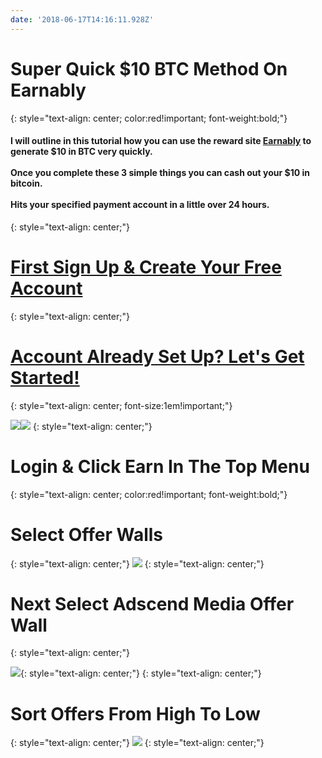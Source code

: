```yaml
---
date: '2018-06-17T14:16:11.928Z'
---
```

# <a id="_wcbyik9p97p8"></a>Super Quick $10 BTC Method On Earnably
{: style="text-align: center; color:red!important; font-weight:bold;"}

#### <a id="_4paibjdc3o0d"></a>I will outline in this tutorial how you can use the reward site [Earnably](https://earnably.com/i/LucyGotLocks) to generate $10 in BTC very quickly.<br><br> Once you complete these 3 simple things you can cash out your $10 in bitcoin.<br><br> Hits your specified payment account in a little over 24 hours.
{: style="text-align: center;"}

# <a id="_snfu3g7bac29"></a>[First Sign Up & Create Your Free Account](https://earnably.com/i/LucyGotLocks)
{: style="text-align: center;"}

# <a id="_snfz3g7bac29"></a>[Account Already Set Up? Let's Get Started!](https://earnably.github.io#start)
{: style="text-align: center; font-size:1em!important;"}

[**![](../../../../images/img-e2bafa2c-15bc-420d-87f2-292b260eefe7.jpg)**](https://earnably.com/i/LucyGotLocks)[**![](../../../../images/img-741866b8-7dfc-43e4-9797-f299c9318e59.png)**](https://earnably.com/i/LucyGotLocks)
{: style="text-align: center;"}

# <a id="start"></a>Login & Click Earn In The Top Menu
{: style="text-align: center; color:red!important; font-weight:bold;"}

# <a id="_wcbyik9p97p8"></a>Select Offer Walls
{: style="text-align: center;"}
![](../../../../images/img-ca3bb07b-2904-4e03-b973-dd81d127a560.png)
{: style="text-align: center;"}

# <a id="_wcbyik9p97p8"></a>Next Select Adscend Media Offer Wall
{: style="text-align: center;"}

![](../../../../images/img-02b9c0e9-4a81-419e-80f0-3a7441aec279.png){: style="text-align: center;"}
{: style="text-align: center;"}
# <a id="_wcbyik9p97p8"></a>Sort Offers From High To Low
{: style="text-align: center;"}
![](../../../../images/img-48025d81-de42-41e7-bc07-069443a8f552.png)
{: style="text-align: center;"}
